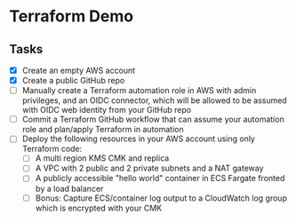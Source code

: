 # Terraform Demo

## Tasks

- [x] Create an empty AWS account
- [x] Create a public GitHub repo
- [ ] Manually create a Terraform automation role in AWS with admin privileges, and an OIDC connector, which will be allowed to be assumed with OIDC web identity from your GitHub repo
- [ ] Commit a Terraform GitHub workflow that can assume your automation role and plan/apply Terraform in automation
- [ ] Deploy the following resources in your AWS account using only Terraform code:
   - [ ] A multi region KMS CMK and replica
   - [ ] A VPC with 2 public and 2 private subnets and a NAT gateway
   - [ ] A publicly accessible "hello world" container in ECS Fargate fronted by a load balancer
   - [ ] Bonus: Capture ECS/container log output to a CloudWatch log group which is encrypted with your CMK
